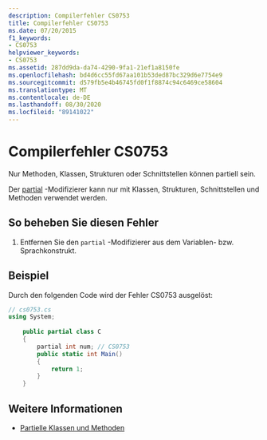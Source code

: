 ```yaml
---
description: Compilerfehler CS0753
title: Compilerfehler CS0753
ms.date: 07/20/2015
f1_keywords:
- CS0753
helpviewer_keywords:
- CS0753
ms.assetid: 287dd9da-da74-4290-9fa1-21ef1a8150fe
ms.openlocfilehash: bd4d6cc55fd67aa101b53ded87bc329d6e7754e9
ms.sourcegitcommit: d579fb5e4b46745fd0f1f8874c94c6469ce58604
ms.translationtype: MT
ms.contentlocale: de-DE
ms.lasthandoff: 08/30/2020
ms.locfileid: "89141022"
---
```

# <a name="compiler-error-cs0753"></a>Compilerfehler CS0753
Nur Methoden, Klassen, Strukturen oder Schnittstellen können partiell sein.  
  
 Der [partial](../language-reference/keywords/partial-type.md) -Modifizierer kann nur mit Klassen, Strukturen, Schnittstellen und Methoden verwendet werden.  
  
## <a name="to-correct-this-error"></a>So beheben Sie diesen Fehler  
  
1. Entfernen Sie den `partial` -Modifizierer aus dem Variablen- bzw. Sprachkonstrukt.  
  
## <a name="example"></a>Beispiel  
 Durch den folgenden Code wird der Fehler CS0753 ausgelöst:  
  
```csharp  
// cs0753.cs  
using System;  
  
    public partial class C  
    {  
        partial int num; // CS0753  
        public static int Main()  
        {  
            return 1;  
        }  
    }  
```  
  
## <a name="see-also"></a>Weitere Informationen

- [Partielle Klassen und Methoden](../programming-guide/classes-and-structs/partial-classes-and-methods.md)
